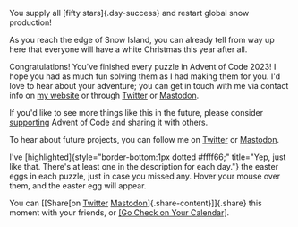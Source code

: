You supply all [fifty stars]{.day-success} and restart global snow
production!

As you reach the edge of Snow Island, you can already tell from way up
here that everyone will have a white Christmas this year after all.

Congratulations! You\'ve finished every puzzle in Advent of Code 2023! I
hope you had as much fun solving them as I had making them for you. I\'d
love to hear about your adventure; you can get in touch with me via
contact info on [my website](http://was.tl/) or through
[Twitter](https://twitter.com/ericwastl) or
[Mastodon](https://hachyderm.io/@ericwastl).

If you\'d like to see more things like this in the future, please
consider [supporting](/2023/support) Advent of Code and sharing it with
others.

To hear about future projects, you can follow me on
[Twitter](https://twitter.com/ericwastl) or
[Mastodon](https://hachyderm.io/@ericwastl).

I\'ve [highlighted]{style="border-bottom:1px dotted #ffff66;"
title="Yep, just like that.  There's at least one in the description for each day."}
the easter eggs in each puzzle, just in case you missed any. Hover your
mouse over them, and the easter egg will appear.

You can [\[Share[on [Twitter](https://twitter.com/)
[Mastodon](https://mastodon.social/)]{.share-content}\]]{.share} this
moment with your friends, or [\[Go Check on Your Calendar\]](/2023).
